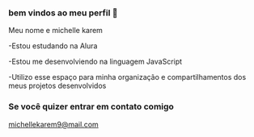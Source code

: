 ### bem vindos ao meu perfil 👋

Meu nome e michelle karem 

-Estou estudando na Alura

 -Estou me desenvolviendo na linguagem JavaScript

-Utilizo esse espaço para minha organização e compartilhamentos dos meus projetos desenvolvidos

### Se você quizer entrar em contato comigo

michellekarem9@mail.com

